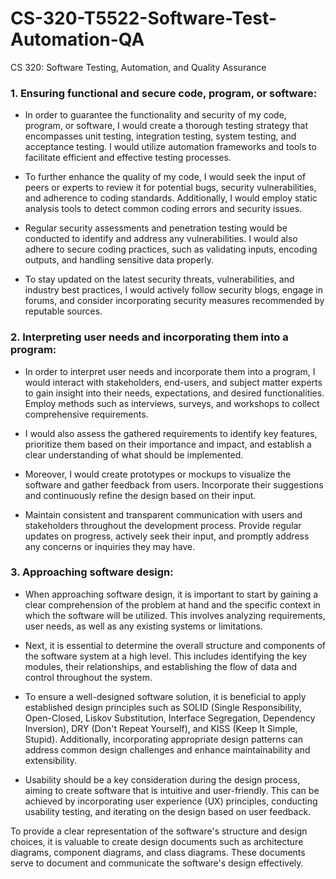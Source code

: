 # CS-320-T5522-Software-Test-Automation-QA
CS 320: Software Testing, Automation, and Quality Assurance

### 1.	Ensuring functional and secure code, program, or software:
  
  - In order to guarantee the functionality and security of my code, program, or software, I would create a thorough testing strategy that encompasses unit testing, integration testing, system testing, and acceptance testing. I would utilize automation frameworks and tools to facilitate efficient and effective testing processes.
  
  - To further enhance the quality of my code, I would seek the input of peers or experts to review it for potential bugs, security vulnerabilities, and adherence to coding standards. Additionally, I would employ static analysis tools to detect common coding errors and security issues.
  
  - Regular security assessments and penetration testing would be conducted to identify and address any vulnerabilities. I would also adhere to secure coding practices, such as validating inputs, encoding outputs, and handling sensitive data properly.
  
  - To stay updated on the latest security threats, vulnerabilities, and industry best practices, I would actively follow security blogs, engage in forums, and consider incorporating security measures recommended by reputable sources.
 
 ### 2.	Interpreting user needs and incorporating them into a program:

  - In order to interpret user needs and incorporate them into a program, I would interact with stakeholders, end-users, and subject matter experts to gain insight into their needs, expectations, and desired functionalities. Employ methods such as interviews, surveys, and workshops to collect comprehensive requirements.

  - I would also assess the gathered requirements to identify key features, prioritize them based on their importance and impact, and establish a clear understanding of what should be implemented.
  
  - Moreover, I would create prototypes or mockups to visualize the software and gather feedback from users. Incorporate their suggestions and continuously refine the design based on their input.

  - Maintain consistent and transparent communication with users and stakeholders throughout the development process. Provide regular updates on progress, actively seek their input, and promptly address any concerns or inquiries they may have.

### 3.	Approaching software design:
  
 - When approaching software design, it is important to start by gaining a clear comprehension of the problem at hand and the specific context in which the software will be utilized. This involves analyzing requirements, user needs, as well as any existing systems or limitations.

 - Next, it is essential to determine the overall structure and components of the software system at a high level. This includes identifying the key modules, their relationships, and establishing the flow of data and control throughout the system.

 -  To ensure a well-designed software solution, it is beneficial to apply established design principles such as SOLID (Single Responsibility, Open-Closed, Liskov Substitution, Interface Segregation, Dependency Inversion), DRY (Don't Repeat Yourself), and KISS (Keep It Simple, Stupid). Additionally, incorporating appropriate design patterns can address common design challenges and enhance maintainability and extensibility.

  - Usability should be a key consideration during the design process, aiming to create software that is intuitive and user-friendly. This can be achieved by incorporating user experience (UX) principles, conducting usability testing, and iterating on the design based on user feedback.

  To provide a clear representation of the software's structure and design choices, it is valuable to create design documents such as architecture diagrams, component diagrams, and class diagrams. These documents serve to document and communicate the software's design effectively.
